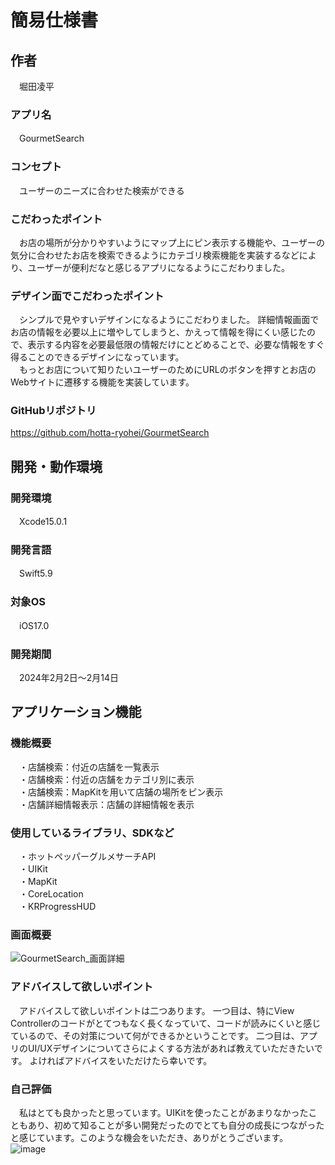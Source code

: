 # 簡易仕様書
## 作者
　堀田凌平

### アプリ名
　GourmetSearch

### コンセプト
　ユーザーのニーズに合わせた検索ができる
  
### こだわったポイント
　お店の場所が分かりやすいようにマップ上にピン表示する機能や、ユーザーの気分に合わせたお店を検索できるようにカテゴリ検索機能を実装するなどにより、ユーザーが便利だなと感じるアプリになるようにこだわりました。
   
### デザイン面でこだわったポイント
 　シンプルで見やすいデザインになるようにこだわりました。
 詳細情報画面でお店の情報を必要以上に増やしてしまうと、かえって情報を得にくい感じたので、表示する内容を必要最低限の情報だけにとどめることで、必要な情報をすぐ得ることのできるデザインになっています。   
 　もっとお店について知りたいユーザーのためにURLのボタンを押すとお店のWebサイトに遷移する機能を実装しています。
  
### GitHubリポジトリ
https://github.com/hotta-ryohei/GourmetSearch

## 開発・動作環境
### 開発環境
　Xcode15.0.1

### 開発言語
　Swift5.9

### 対象OS
　iOS17.0

### 開発期間
　2024年2月2日〜2月14日

## アプリケーション機能
### 機能概要   
　・店舗検索：付近の店舗を一覧表示  
　・店舗検索：付近の店舗をカテゴリ別に表示   
　・店舗検索：MapKitを用いて店舗の場所をピン表示   
　・店舗詳細情報表示：店舗の詳細情報を表示   

### 使用しているライブラリ、SDKなど
  　・ホットペッパーグルメサーチAPI  
  　・UIKit  
  　・MapKit  
  　・CoreLocation  
 　・KRProgressHUD  

### 画面概要

![GourmetSearch_画面詳細](https://github.com/hotta-ryohei/GourmetSearch/assets/130956065/92efa5fc-4338-4cb2-ad2c-81b874441ba4)




### アドバイスして欲しいポイント
　アドバイスして欲しいポイントは二つあります。
一つ目は、特にView Controllerのコードがとてつもなく長くなっていて、コードが読みにくいと感じているので、その対策について何ができるかということです。
二つ目は、アプリのUI/UXデザインについてさらによくする方法があれば教えていただきたいです。
よければアドバイスをいただけたら幸いです。

### 自己評価
　私はとても良かったと思っています。UIKitを使ったことがあまりなかったこともあり、初めて知ることが多い開発だったのでとても自分の成長につながったと感じています。このような機会をいただき、ありがとうございます。
![image](https://github.com/hotta-ryohei/GourmetSearch/assets/130956065/2a67ef7b-a736-4a67-9e4e-438b80da1d46)
